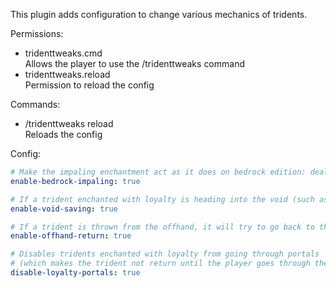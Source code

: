 This plugin adds configuration to change various mechanics of tridents.

Permissions:
 - tridenttweaks.cmd\
   Allows the player to use the /tridenttweaks command
 - tridenttweaks.reload\
   Permission to reload the config

Commands:
 - /tridenttweaks reload\
   Reloads the config

Config:
```yaml
# Make the impaling enchantment act as it does on bedrock edition: deals extra damage to mobs touching water or rain
enable-bedrock-impaling: true

# If a trident enchanted with loyalty is heading into the void (such as in the end), this will save it and make it return
enable-void-saving: true

# If a trident is thrown from the offhand, it will try to go back to the offhand when it's picked up
enable-offhand-return: true

# Disables tridents enchanted with loyalty from going through portals
# (which makes the trident not return until the player goes through the portal)
disable-loyalty-portals: true
```